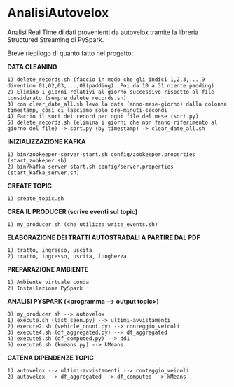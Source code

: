 # AnalisiAutovelox
Analisi Real Time di dati provenienti da autovelox tramite la libreria Structured Streaming di PySpark.

Breve riepilogo di quanto fatto nel progetto:

**DATA CLEANING**

    1) delete_records.sh (faccio in modo che gli indici 1,2,3,...,9 diventino 01,02,03,...,09(padding). Poi da 10 a 31 niente padding)
    2) Elimino i giorni relativi al giorno successivo rispetto al file considerato (sempre delete_records.sh)
    3) con clear_date_all.sh levo la data (anno-mese-giorno) dalla colonna timestamp, così ci lasciamo solo ore-minuti-secondi
    4) Faccio il sort dei record per ogni file del mese (sort.py)
    5) delete_records.sh (elimina i giorni che non fanno riferimento al giorno del file) -> sort.py (by timestamp) -> clear_date_all.sh

**INIZIALIZZAZIONE KAFKA**

    1) bin/zookeeper-server-start.sh config/zookeeper.properties (start_zookeper.sh)
    2) bin/kafka-server-start.sh config/server.properties (start_kafka_server.sh)

**CREATE TOPIC** 

    1) create_topic.sh

**CREA IL PRODUCER (scrive eventi sul topic)**

    1) my_producer.sh (che utilizza write_events.sh)

**ELABORAZIONE DEI TRATTI AUTOSTRADALI A PARTIRE DAL PDF**

    1) tratto, ingresso, uscita
    2) tratto, ingresso, uscita, lunghezza

**PREPARAZIONE AMBIENTE**

    1) Ambiente virtuale conda
    2) Installazione PySpark

**ANALISI PYSPARK (<programma --> output topic>)**

    0) my_producer.sh --> autovelox
    1) execute.sh (last_seen.py) --> ultimi-avvistamenti
    2) execute2.sh (vehicle_count.py) --> conteggio_veicoli
    3) execute4.sh (df_aggregated.py) --> df_aggregated
    4) execute5.sh (df_computed.py) --> dd1
    5) execute6.sh (kmeans.py) --> kMeans

**CATENA DIPENDENZE TOPIC**

    1) autovelox --> ultimi-avvistamenti --> conteggio_veicoli
    2) autovelox --> df_aggregated --> df_computed --> kMeans

